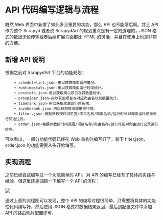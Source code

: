 # API 代码编写逻辑与流程

既然 Web 界面中新增了如此多且重要的功能，那么 API 也不能落后啊。并且 API 作为整个 Scrapyd 或者说 ScrapydArt 的规划重点是有一定的道理的，JSON 格式的数据无论传输或者后续扩展方面都比 HTML 的灵活，并且在使用上也是非常的方便。

## 新增 API 说明

根据之前对 ScrapydArt 平台的功能规划：

```
    + schedulelist.json-用以获取爬虫调用情况。
    + runtimestats.json-用以获取爬虫运行时间统计。
    + psnstats.json-用以获取爬虫项目及其数量统计。
    + prospider.json-用以获取项目与对应爬虫名以及数量统计。
    + timerank.json-用以获取爬虫运行时长榜。
    + invokerank.json-用以获取爬虫调用排行榜。
    + filter.json-根据参数按时间范围/项目名称/爬虫名称/运行时长对爬虫运行记录进行筛选过滤。
    + order.json-根据参数按时间范围/项目名称/爬虫名称/运行时长对爬虫运行记录进行排序。

```

可以看出，一部分功能代码已经在 Web 重构时编写好了，剩下 filter.json、order.json 的功能需要从头开始编写。

## 实现流程

之前已经尝试编写过一个功能简单的 API，对 API 的编写已经有了具体的实践与经验，但这里还是回顾一下编写一个 API 的流程：

![](https://user-gold-cdn.xitu.io/2018/10/15/16676d99db03a1ca?w=1644&h=147&f=png&s=22990)

通过上面的流程图可以发现，整个 API 的编写过程很简单，只需要将具体的功能性代码编写好，然后使用 JSON 格式将数据结果返回，最后到配置文件中添加 API 的路由映射配置即可。